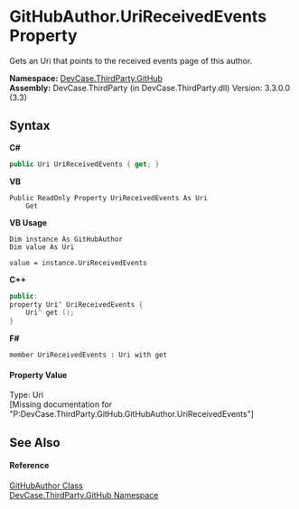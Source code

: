 # GitHubAuthor.UriReceivedEvents Property 
 

Gets an Uri that points to the received events page of this author.

**Namespace:**&nbsp;<a href="N_DevCase_ThirdParty_GitHub">DevCase.ThirdParty.GitHub</a><br />**Assembly:**&nbsp;DevCase.ThirdParty (in DevCase.ThirdParty.dll) Version: 3.3.0.0 (3.3)

## Syntax

**C#**<br />
``` C#
public Uri UriReceivedEvents { get; }
```

**VB**<br />
``` VB
Public ReadOnly Property UriReceivedEvents As Uri
	Get
```

**VB Usage**<br />
``` VB Usage
Dim instance As GitHubAuthor
Dim value As Uri

value = instance.UriReceivedEvents

```

**C++**<br />
``` C++
public:
property Uri^ UriReceivedEvents {
	Uri^ get ();
}
```

**F#**<br />
``` F#
member UriReceivedEvents : Uri with get

```


#### Property Value
Type: Uri<br />\[Missing <value> documentation for "P:DevCase.ThirdParty.GitHub.GitHubAuthor.UriReceivedEvents"\]

## See Also


#### Reference
<a href="T_DevCase_ThirdParty_GitHub_GitHubAuthor">GitHubAuthor Class</a><br /><a href="N_DevCase_ThirdParty_GitHub">DevCase.ThirdParty.GitHub Namespace</a><br />